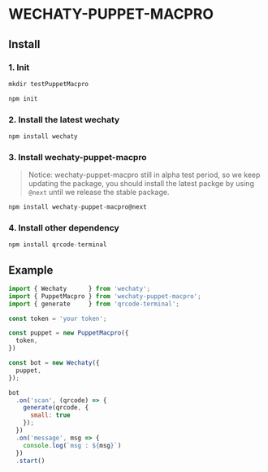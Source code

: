 # WECHATY-PUPPET-MACPRO

## Install

### 1. Init

```js
mkdir testPuppetMacpro

npm init
```

### 2. Install the latest wechaty

```js
npm install wechaty
```

### 3. Install wechaty-puppet-macpro

> Notice: wechaty-puppet-macpro still in alpha test period, so we keep updating the package, you should install the latest packge by using `@next` until we release the stable package.

```js
npm install wechaty-puppet-macpro@next
```

### 4. Install other dependency

```js
npm install qrcode-terminal
```

## Example

```js
import { Wechaty      } from 'wechaty';
import { PuppetMacpro } from 'wechaty-puppet-macpro';
import { generate     } from 'qrcode-terminal';

const token = 'your token';

const puppet = new PuppetMacpro({
  token,
})

const bot = new Wechaty({
  puppet,
});

bot
  .on('scan', (qrcode) => {
    generate(qrcode, {
      small: true
    });
  })
  .on('message', msg => {
    console.log(`msg : ${msg}`)
  })
  .start()
```

